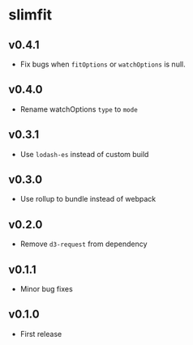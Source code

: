 # slimfit

## v0.4.1
- Fix bugs when `fitOptions` or `watchOptions` is null.

## v0.4.0
- Rename watchOptions `type` to `mode`

## v0.3.1
- Use `lodash-es` instead of custom build

## v0.3.0
- Use rollup to bundle instead of webpack

## v0.2.0
- Remove `d3-request` from dependency

## v0.1.1
- Minor bug fixes

## v0.1.0
- First release